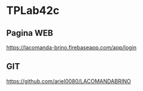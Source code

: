 # TPLab42c

## Pagina WEB

https://lacomanda-brino.firebaseapp.com/app/login

## GIT

https://github.com/ariel0080/LACOMANDABRINO

